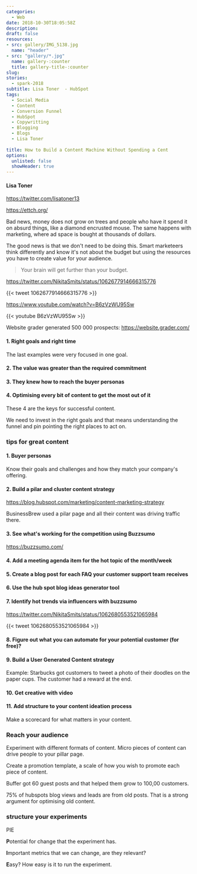 ```yaml
---
categories: 
  - Web
date: 2018-10-30T18:05:58Z
description: 
draft: false
resources: 
- src: gallery/IMG_5138.jpg
  name: "header"
- src: "gallery/*.jpg"
  name: gallery-:counter
  title: gallery-title-:counter
slug:
stories: 
  - spark-2018
subtitle: Lisa Toner  - HubSpot
tags: 
  - Social Media
  - Content
  - Conversion Funnel
  - HubSpot
  - Copywritting
  - Blogging
  - Blogs
  - Lisa Toner
  
title: How to Build a Content Machine Without Spending a Cent
options:
  unlisted: false
  showHeader: true
---
```


#### Lisa Toner

https://twitter.com/lisatoner13

https://ettch.org/

Bad news, money does not grow on trees and people who have it spend it on absurd things, like a diamond encrusted mouse. The same happens with marketing, where ad space is bought at thousands of dollars.

The good news is that we don't need to be doing this. Smart marketeers think differently and know it's not about the budget but using the resources you have to create value for your audience.

> Your brain will get further than your budget.

https://twitter.com/NikitaSmits/status/1062677914666315776

{{< tweet 1062677914666315776 >}}

https://www.youtube.com/watch?v=B6zVzWU95Sw

{{< youtube B6zVzWU95Sw >}}

Website grader generated 500 000 prospects: https://website.grader.com/

#### 1. Right goals and right time

The last examples were very focused in one goal.

#### 2. The value was greater than the required commitment 

#### 3. They knew how to reach the buyer personas

#### 4. Optimising every bit of content to get the most out of it

These 4 are the keys for successful content.

We need to invest in the right goals and that means understanding the funnel and pin pointing the right places to act on.

### tips for great content 

#### 1. Buyer personas

Know their goals and challenges and how they match your company's offering.

#### 2. Build a pilar and cluster content strategy

https://blog.hubspot.com/marketing/content-marketing-strategy

BusinessBrew used a pilar page and all their content was driving traffic there.

#### 3. See what's working for the competition using Buzzsumo

https://buzzsumo.com/

#### 4. Add a meeting agenda item for the hot topic of the month/week

#### 5. Create a blog post for each FAQ your customer support team receives

#### 6. Use the hub spot blog ideas generator tool

#### 7. Identify hot trends via influencers with buzzsumo

https://twitter.com/NikitaSmits/status/1062680553521065984

{{< tweet 1062680553521065984 >}}

#### 8. Figure out what you can automate for your potential customer (for free)?

#### 9. Build a User Generated Content strategy

Example: Starbucks got customers to tweet a photo of their doodles on the paper cups. The customer had a reward at the end.

#### 10. Get creative with video

#### 11. Add structure to your content ideation process

Make a scorecard for what matters in your content.

### Reach your audience

Experiment with different formats of content. Micro pieces of content can drive people to your pillar page.

Create a promotion template, a scale of how you wish to promote each piece of content.

Buffer got 60 guest posts and that helped them grow to 100,00 customers.

75% of hubspots blog views and leads are from old posts. That is a strong argument for optimising old content.

### structure your experiments

PIE

**P**otential for change that the experiment has.

**I**mportant metrics that we can change, are they relevant?

**E**asy? How easy is it to run the experiment.

